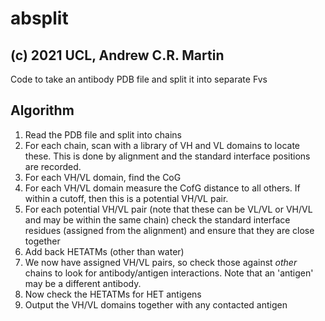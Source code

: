 # absplit
## (c) 2021 UCL, Andrew C.R. Martin

Code to take an antibody PDB file and split it into separate Fvs

## Algorithm

1. Read the PDB file and split into chains
2. For each chain, scan with a library of VH and VL domains to locate
these. This is done by alignment and the standard interface positions
are recorded.
3. For each VH/VL domain, find the CoG
4. For each VH/VL domain measure the CofG distance to all others. If
within a cutoff, then this is a potential VH/VL pair.
5. For each potential VH/VL pair (note that these can be VL/VL or
VH/VL and may be within the same chain) check the standard interface
residues (assigned from the alignment) and ensure that they are close
together
6. Add back HETATMs (other than water)
7. We now have assigned VH/VL pairs, so check those against *other*
chains to look for antibody/antigen interactions. Note that an
'antigen' may be a different antibody.
8. Now check the HETATMs for HET antigens
9. Output the VH/VL domains together with any contacted antigen

